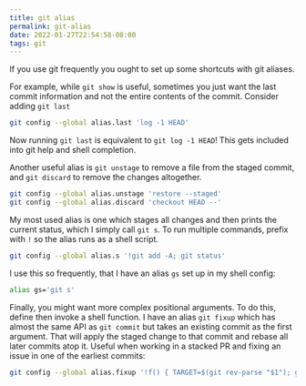```yaml
---
title: git alias
permalink: git-alias
date: 2022-01-27T22:54:58-08:00
tags: git
---
```


If you use git frequently you ought to set up some shortcuts with git aliases.

For example, while `git show` is useful, sometimes you just want the last commit
information and not the entire contents of the commit. Consider adding
`git last`

```sh
git config --global alias.last 'log -1 HEAD'
```

Now running `git last` is equivalent to `git log -1 HEAD`! This gets included
into git help and shell completion.

Another useful alias is `git unstage` to remove a file from the staged commit,
and `git discard` to remove the changes altogether.

```sh
git config --global alias.unstage 'restore --staged'
git config --global alias.discard 'checkout HEAD --'
```

My most used alias is one which stages all changes and then prints the current
status, which I simply call `git s`. To run multiple commands, prefix with `!`
so the alias runs as a shell script.

```sh
git config --global alias.s '!git add -A; git status'
```

I use this so frequently, that I have an alias `gs` set up in my shell config:

```sh
alias gs='git s'
```

Finally, you might want more complex positional arguments. To do this, define
then invoke a shell function. I have an alias `git fixup` which has almost the
same API as `git commit` but takes an existing commit as the first argument.
That will apply the staged change to that commit and rebase all later commits
atop it. Useful when working in a stacked PR and fixing an issue in one of the
earliest commits:

```sh
git config --global alias.fixup '!f() { TARGET=$(git rev-parse "$1"); git commit --fixup=$TARGET ${@:2} && EDITOR=true git rebase -i --autostash --autosquash $TARGET^; }; f'
```
